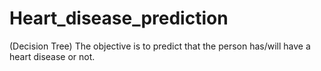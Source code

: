 # Heart_disease_prediction
(Decision Tree) The objective is to predict that the person has/will have a heart disease or not.
